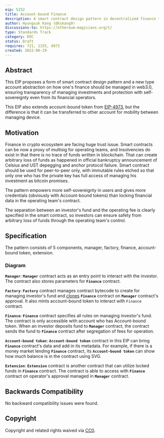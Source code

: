 ```yaml
---
eip: 5252
title: Account-bound Finance
description: A smart contract design pattern in decentralized finance to remove insolvency and arbitrary loss of funds using blockchain technology only. Extension of EIP-4973
author: Hyungsuk Kang (@hskang9)
discussions-to: https://ethereum-magicians.org/t/
type: Standards Track
category: ERC
status: Draft
requires: 721, 1155, 4973
created: 2022-06-29
---
```


## Abstract
This EIP proposes a form of smart contract design pattern and a new type account abstraction on how one's finance should be managed in web3.0, ensuring transparency of managing investments and protection with self-sovereignty even from its financial operators.

This EIP also extends account-bound token from [EIP-4973](./eip-4973), but the difference is that it can be transferred to other account for mobility between managing device.

## Motivation

Finance in crypto ecosystem are facing huge trust issue. Smart contracts can be now a proxy of multisig for operating teams, and Insolvencies do exist in that there is no trace of funds written in blockchain. That can create arbitrary loss of funds as happened in official bankruptcy announcement of Celsius and UST depegging and anchor protocol failure. Smart contract should be used for peer-to-peer only, with immutable rules etched so that only one who has the private key has full access of managing his investment as bitcoin promises. 


The pattern empowers more self-sovereignty in users and gives more credentials (obviously with Account-bound tokens) than locking financial data in the operating team's contract.


The separation between an investor's fund and the operating fee is clearly specified in the smart contract, so investors can ensure safety from arbitrary loss of funds through the operating team's control.

## Specification

The pattern consists of 5 components, manager, factory, finance, account-bound token, extension.

### Diagram


**`Manager`**: **`Manager`** contract acts as an entry point to interact with the investor. The contract also stores parameters for **`Finance`** contract.

**`Factory`**: **`Factory`** contract manages contract bytecode to create for managing investor's fund and [clones](https://soliditydeveloper.com/clonefactory/) **`Finance`** contract on **`Manager`** contract's approval. It also mints account-bound token to interact with `Finance` contract.

**`Finance`**: **`Finance`** contract specifies all rules on managing investor's fund. The contract is only accessible with account who has Account-bound token. When an investor deposits fund to **`Manager`** contract, the contract sends the fund to **`Finance`** contract after segregation of fees for operation. 

**`Account-bound token`**: **`Account-bound token`** contract in this EIP can bring **`Finance`** contract's data and add in its metadata. For example, if there is a money market lending **`Finance`** contract, its **`Account-bound token`** can show how much balance is in the contract using SVG.

**`Extension`**: **`Extension`** contract is another contract that can utilize locked funds in **`Finance`** contract. The contract is able to access with **`Finance`** contract on operator's approval managed in **`Manager`** contract.

## Backwards Compatibility
No backward compatibility issues were found.

## Copyright
Copyright and related rights waived via [CC0](../LICENSE.md).
